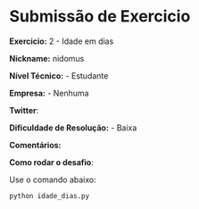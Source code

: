 # Submissão de Exercicio

**Exercicio:** 2 - Idade em dias

**Nickname:** nidomus

**Nível Técnico:** - Estudante

**Empresa:** - Nenhuma 

**Twitter**: 

**Dificuldade de Resolução:** - Baixa

**Comentários:** 

**Como rodar o desafio**: 

Use o comando abaixo: 
```bash
python idade_dias.py
```